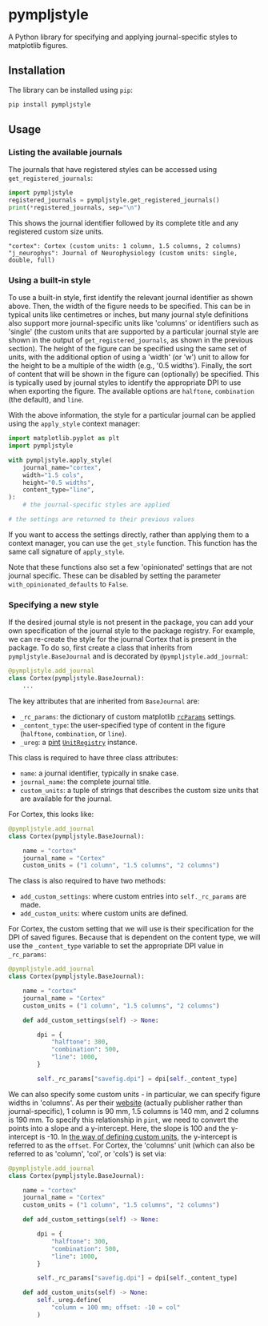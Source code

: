 # pympljstyle

A Python library for specifying and applying journal-specific styles to matplotlib figures.

## Installation

The library can be installed using `pip`:

```bash
pip install pympljstyle
```

## Usage

### Listing the available journals

The journals that have registered styles can be accessed using `get_registered_journals`:

```python
import pympljstyle
registered_journals = pympljstyle.get_registered_journals()
print(*registered_journals, sep="\n")
```

This shows the journal identifier followed by its complete title and any registered custom size units.

```output
"cortex": Cortex (custom units: 1 column, 1.5 columns, 2 columns)
"j_neurophys": Journal of Neurophysiology (custom units: single, double, full)
```

### Using a built-in style

To use a built-in style, first identify the relevant journal identifier as shown above.
Then, the width of the figure needs to be specified.
This can be in typical units like centimetres or inches, but many journal style definitions also support more journal-specific units like 'columns' or identifiers such as 'single' (the custom units that are supported by a particular journal style are shown in the output of `get_registered_journals`, as shown in the previous section).
The height of the figure can be specified using the same set of units, with the additional option of using a 'width' (or 'w') unit to allow for the height to be a multiple of the width (e.g., '0.5 widths').
Finally, the sort of content that will be shown in the figure can (optionally) be specified.
This is typically used by journal styles to identify the appropriate DPI to use when exporting the figure.
The available options are `halftone`, `combination` (the default), and `line`.

With the above information, the style for a particular journal can be applied using the `apply_style` context manager:

```python
import matplotlib.pyplot as plt
import pympljstyle

with pympljstyle.apply_style(
    journal_name="cortex",
    width="1.5 cols",
    height="0.5 widths",
    content_type="line",
):
    # the journal-specific styles are applied

# the settings are returned to their previous values
```

If you want to access the settings directly, rather than applying them to a context manager, you can use the `get_style` function.
This function has the same call signature of `apply_style`.

Note that these functions also set a few 'opinionated' settings that are not journal specific.
These can be disabled by setting the parameter `with_opinionated_defaults` to `False`.

### Specifying a new style

If the desired journal style is not present in the package, you can add your own specification of the journal style to the package registry.
For example, we can re-create the style for the journal Cortex that is present in the package.
To do so, first create a class that inherits from `pympljstyle.BaseJournal` and is decorated by `@pympljstyle.add_journal`:

```python
@pympljstyle.add_journal
class Cortex(pympljstyle.BaseJournal):
    ...
```

The key attributes that are inherited from `BaseJournal` are:

* `_rc_params`: the dictionary of custom matplotlib [`rcParams`](https://matplotlib.org/stable/api/matplotlib_configuration_api.html#matplotlib.rcParams) settings.
* `_content_type`: the user-specified type of content in the figure (`halftone`, `combination`, or `line`).
* `_ureg`: a [pint](https://pint.readthedocs.io/en/stable/index.html) [`UnitRegistry`](https://pint.readthedocs.io/en/stable/api/base.html#pint.UnitRegistry) instance.

This class is required to have three class attributes:

* `name`: a journal identifier, typically in snake case.
* `journal_name`: the complete journal title.
* `custom_units`: a tuple of strings that describes the custom size units that are available for the journal.

For Cortex, this looks like:

```python
@pympljstyle.add_journal
class Cortex(pympljstyle.BaseJournal):

    name = "cortex"
    journal_name = "Cortex"
    custom_units = ("1 column", "1.5 columns", "2 columns")
```

The class is also required to have two methods:

* `add_custom_settings`: where custom entries into `self._rc_params` are made.
* `add_custom_units`: where custom units are defined.

For Cortex, the custom setting that we will use is their specification for the DPI of saved figures.
Because that is dependent on the content type, we will use the `_content_type` variable to set the appropriate DPI value in `_rc_params`:

```python
@pympljstyle.add_journal
class Cortex(pympljstyle.BaseJournal):

    name = "cortex"
    journal_name = "Cortex"
    custom_units = ("1 column", "1.5 columns", "2 columns")

    def add_custom_settings(self) -> None:

        dpi = {
            "halftone": 300,
            "combination": 500,
            "line": 1000,
        }

        self._rc_params["savefig.dpi"] = dpi[self._content_type]
```

We can also specify some custom units - in particular, we can specify figure widths in 'columns'.
As per their [website](https://www.elsevier.com/about/policies-and-standards/author/artwork-and-media-instructions/artwork-sizing#1-number-of-pixels) (actually publisher rather than journal-specific), 1 column is 90 mm, 1.5 columns is 140 mm, and 2 columns is 190 mm.
To specify this relationship in `pint`, we need to convert the points into a slope and a y-intercept.
Here, the slope is 100 and the y-intercept is -10.
In [the way of defining custom units](https://pint.readthedocs.io/en/stable/advanced/defining.html#programmatically), the y-intercept is referred to as the `offset`.
For Cortex, the 'columns' unit (which can also be referred to as 'column', 'col', or 'cols') is set via:

```python
@pympljstyle.add_journal
class Cortex(pympljstyle.BaseJournal):

    name = "cortex"
    journal_name = "Cortex"
    custom_units = ("1 column", "1.5 columns", "2 columns")

    def add_custom_settings(self) -> None:

        dpi = {
            "halftone": 300,
            "combination": 500,
            "line": 1000,
        }

        self._rc_params["savefig.dpi"] = dpi[self._content_type]

    def add_custom_units(self) -> None:
        self._ureg.define(
            "column = 100 mm; offset: -10 = col"
        )
```
